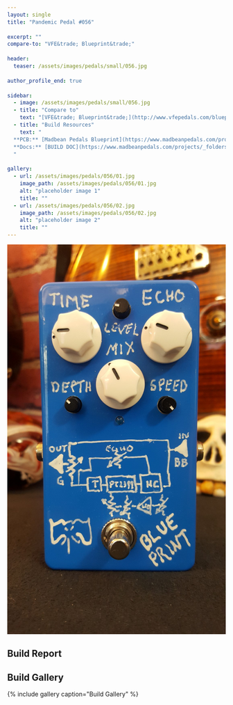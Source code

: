 ```yaml
---
layout: single
title: "Pandemic Pedal #056"

excerpt: ""
compare-to: "VFE&trade; Blueprint&trade;"

header:
  teaser: /assets/images/pedals/small/056.jpg

author_profile_end: true

sidebar:
  - image: /assets/images/pedals/small/056.jpg
  - title: "Compare to"
    text: "[VFE&trade; Blueprint&trade;](http://www.vfepedals.com/blueprint.html)"
  - title: "Build Resources"
    text: "
  **PCB:** [Madbean Pedals Blueprint](https://www.madbeanpedals.com/projects/index.html)<br>
  **Docs:** [BUILD DOC](https://www.madbeanpedals.com/projects/_folders/VFE/docs/VFE_Blueprint.zip)
  "

gallery:
  - url: /assets/images/pedals/056/01.jpg
    image_path: /assets/images/pedals/056/01.jpg
    alt: "placeholder image 1"
    title: ""
  - url: /assets/images/pedals/056/02.jpg
    image_path: /assets/images/pedals/056/02.jpg
    alt: "placeholder image 2"
    title: ""
---
```


[![header](/assets/images/pedals/056.jpg)](/assets/images/pedals/056.jpg)

## Build Report ##



## Build Gallery ##

{% include gallery caption="Build Gallery" %}